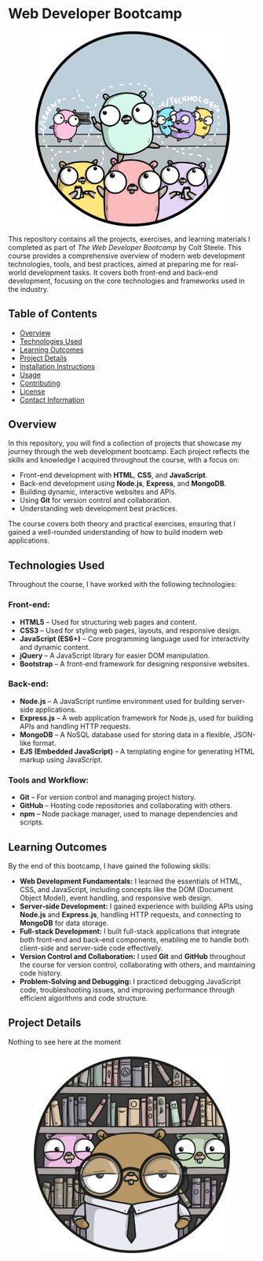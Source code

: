 # Web Developer Bootcamp

<p align="center">
  <img src="https://github.com/ashleymcnamara/gophers/blob/master/GO_LEARN.png?raw=true" alt="Gopher" width="400"/>
</p>

This repository contains all the projects, exercises, and learning materials I completed as part of *The Web Developer Bootcamp* by Colt Steele. This course provides a comprehensive overview of modern web development technologies, tools, and best practices, aimed at preparing me for real-world development tasks. It covers both front-end and back-end development, focusing on the core technologies and frameworks used in the industry.

## Table of Contents

- [Overview](#overview)
- [Technologies Used](#technologies-used)
- [Learning Outcomes](#learning-outcomes)
- [Project Details](#project-details)
- [Installation Instructions](#installation-instructions)
- [Usage](#usage)
- [Contributing](#contributing)
- [License](#license)
- [Contact Information](#contact-information)

## Overview

In this repository, you will find a collection of projects that showcase my journey through the web development bootcamp. Each project reflects the skills and knowledge I acquired throughout the course, with a focus on:

- Front-end development with **HTML**, **CSS**, and **JavaScript**.
- Back-end development using **Node.js**, **Express**, and **MongoDB**.
- Building dynamic, interactive websites and APIs.
- Using **Git** for version control and collaboration.
- Understanding web development best practices.

The course covers both theory and practical exercises, ensuring that I gained a well-rounded understanding of how to build modern web applications.

## Technologies Used

Throughout the course, I have worked with the following technologies:

### Front-end:

- **HTML5** – Used for structuring web pages and content.
- **CSS3** – Used for styling web pages, layouts, and responsive design.
- **JavaScript (ES6+)** – Core programming language used for interactivity and dynamic content.
- **jQuery** – A JavaScript library for easier DOM manipulation.
- **Bootstrap** – A front-end framework for designing responsive websites.

### Back-end:

- **Node.js** – A JavaScript runtime environment used for building server-side applications.
- **Express.js** – A web application framework for Node.js, used for building APIs and handling HTTP requests.
- **MongoDB** – A NoSQL database used for storing data in a flexible, JSON-like format.
- **EJS (Embedded JavaScript)** – A templating engine for generating HTML markup using JavaScript.

### Tools and Workflow:

- **Git** – For version control and managing project history.
- **GitHub** – Hosting code repositories and collaborating with others.
- **npm** – Node package manager, used to manage dependencies and scripts.

## Learning Outcomes

By the end of this bootcamp, I have gained the following skills:

- **Web Development Fundamentals:** I learned the essentials of HTML, CSS, and JavaScript, including concepts like the DOM (Document Object Model), event handling, and responsive web design.
- **Server-side Development:** I gained experience with building APIs using **Node.js** and **Express.js**, handling HTTP requests, and connecting to **MongoDB** for data storage.
- **Full-stack Development:** I built full-stack applications that integrate both front-end and back-end components, enabling me to handle both client-side and server-side code effectively.
- **Version Control and Collaboration:** I used **Git** and **GitHub** throughout the course for version control, collaborating with others, and maintaining code history.
- **Problem-Solving and Debugging:** I practiced debugging JavaScript code, troubleshooting issues, and improving performance through efficient algorithms and code structure.

## Project Details

Nothing to see here at the moment

<p align="center">
  <img src="https://github.com/ashleymcnamara/gophers/blob/master/NERDY.png?raw=true" alt="Gopher" width="400"/>
</p>
